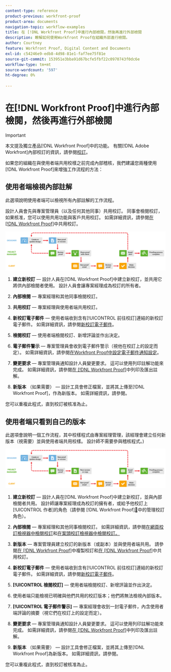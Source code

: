 ```yaml
---
content-type: reference
product-previous: workfront-proof
product-area: documents
navigation-topic: workflow-examples
title: 在 [!DNL Workfront Proof]中進行內部檢閱，然後再進行外部檢閱
description: 瞭解如何使用Workfront Proof在組織外部進行檢閱。
author: Courtney
feature: Workfront Proof, Digital Content and Documents
exl-id: c54246e9-edb8-4d98-81e1-faf7ee75f81e
source-git-commit: 153951e3bba91d67bcfe5fbf22c0970743f0dc6e
workflow-type: tm+mt
source-wordcount: '597'
ht-degree: 0%

---
```


# 在[!DNL Workfront Proof]中進行內部檢閱，然後再進行外部檢閱

>[!IMPORTANT]
>
>本文提及獨立產品[!DNL Workfront Proof]中的功能。 有關[!DNL Adobe Workfront]內部校訂的資訊，請參閱[校訂](../../../review-and-approve-work/proofing/proofing.md)。

如果您的組織在與使用者端共用校樣之前完成內部稽核，我們建議您兩種使用[!DNL Workfront Proof]來增強工作流程的方法：

## 使用者端檢視內部註解

此選項說明使用者端可以檢視所有內部註解的工作流程。

設計人員會先與專案管理員（以及任何其他同事）共用校訂。 同事會檢閱校訂，如果核准，您可以使用共用功能與客戶共用校訂。 如需詳細資訊，請參閱[在 [!DNL Workfront Proof]](../../../workfront-proof/wp-work-proofsfiles/share-proofs-and-files/share-proof.md)中共用校訂。

![internal_external_-_option_A.png](assets/internal_external_-_option_A.png)

1. **建立新校訂** — 設計人員在[!DNL Workfront Proof]中建立新校訂，並共用它將供內部檢閱者使用。 設計人員會讓專案經理成為校訂的所有者。
1. **內部檢閱** — 專案經理和其他同事檢閱校訂。
1. **共用校訂** — 專案經理與使用者端共用校訂。
1. **新校訂電子郵件** — 使用者端收到含有[!UICONTROL 前往校訂]連結的新校訂電子郵件。 如需詳細資訊，請參閱[新校訂電子郵件](../../../workfront-proof/wp-emailsntfctns/proof-notifications-and-reminders/new-proof-email.md)。

1. **檢閱校訂** — 使用者端檢閱校訂、新增評論並作出決定。
1. **電子郵件警示** — 專案管理員會收到電子郵件警示（視他在校訂上的設定而定）。 如需詳細資訊，請參閱[在Workfront Proof中設定電子郵件通知設定](../../../workfront-proof/wp-emailsntfctns/email-alerts/config-email-notification-settings-wp.md)。

1. **變更要求** — 專案管理員通知設計人員變更要求。 這可以使用列印註解功能來完成。 如需詳細資訊，請參閱[在 [!DNL Workfront Proof]](../../../workfront-proof/wp-work-proofsfiles/organize-your-work/print-and-export-comments.md)中列印及匯出註解。

1. **新版本** （如果需要） — 設計工具會修正檔案，並將其上傳至[!DNL Workfront Proof]，作為新版本。 如需詳細資訊，請參閱。

您可以重複此程式，直到校訂被核准為止。

## 使用者端只看到自己的版本

此選項會說明一個工作流程，其中校樣程式由專案經理管理，該經理會建立任何新版本（視需要）並與使用者端共用校樣。 設計師不需要參與稽核程式。)

![internal_external_-_option_B.png](assets/internal_external_-_option_B.png)

1. **建立新校訂** — 設計人員在[!DNL Workfront Proof]中建立新校訂，並與內部檢閱者共用。 設計師讓專案經理成為校訂的擁有者，或給予他校訂上[!UICONTROL 作者]的角色（請參閱 [!DNL Workfront Proof][&#128279;](../../../workfront-proof/wp-work-proofsfiles/share-proofs-and-files/manage-proof-roles.md)中的管理校訂角色）。

1. **內部檢閱** — 專案經理和其他同事檢閱校訂。 如需詳細資訊，請參閱[在網頁校訂檢視器中檢閱校訂](https://support.workfront.com/hc/en-us/sections/115000275214-Reviewing-Proofs-in-the-Web-Proofing-Viewer)和[在案頭校訂檢視器中檢閱校訂。](https://support.workfront.com/hc/en-us/sections/360000686434-Reviewing-Proofs-in-the-Desktop-Proofing-Viewer)

1. **新版本** — 專案管理員建立校訂的新版本（或副本）並與使用者端共用。 請參閱[在 [!DNL Workfront Proof]](../../../workfront-proof/wp-work-proofsfiles/create-proofs-and-files/copy-proofs.md)中複製校訂和[在 [!DNL Workfront Proof]](../../../workfront-proof/wp-work-proofsfiles/share-proofs-and-files/share-proof.md)中共用校訂。

1. **新校訂電子郵件** — 使用者端收到含有[!UICONTROL 前往校訂]連結的新校訂電子郵件。 如需詳細資訊，請參閱[新校訂電子郵件](../../../workfront-proof/wp-emailsntfctns/proof-notifications-and-reminders/new-proof-email.md)。

1. **[!UICONTROL 檢閱校訂]** — 使用者端檢閱校訂、新增評論並作出決定。
1. 使用者端只能檢視已明確與他們共用的校訂版本；他們將無法檢視內部版本。
1. **[!UICONTROL 電子郵件警示]** — 專案經理會收到一封電子郵件，內含使用者端評論的摘要（視它們在校訂上的設定而定）。
1. **變更要求** — 專案管理員通知設計人員變更要求。 這可以使用列印註解功能來完成。 如需詳細資訊，請參閱[在 [!DNL Workfront Proof]](../../../workfront-proof/wp-work-proofsfiles/organize-your-work/print-and-export-comments.md)中列印及匯出註解。

1. **新版本** （如果需要） — 設計工具會修正檔案，並將其上傳至[!DNL Workfront Proof]為新版本。 如需詳細資訊，請參閱。

您可以重複此程式，直到校訂被核准為止。
